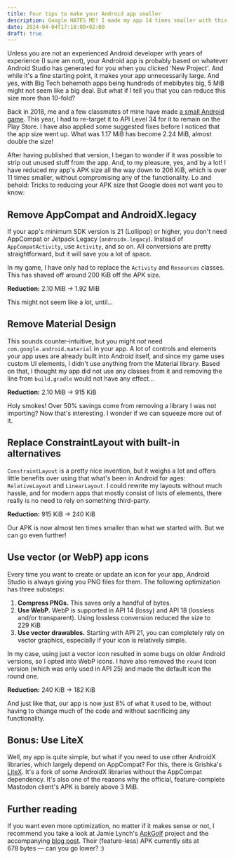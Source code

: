```yaml
---
title: Four tips to make your Android app smaller
description: Google HATES ME! I made my app 14 times smaller with this ONE WEIRD TRICK!
date: 2024-04-04T17:18:00+02:00
draft: true
---
```


Unless you are not an experienced Android developer with years of experience (I sure am not), your Android app is probably based on whatever Android Studio has generated for you when you clicked 'New Project'. And while it's a fine starting point, it makes your app unnecessarily large. And yes, with Big Tech behemoth apps being hundreds of mebibytes big, 5 MiB might not seem like a big deal. But what if I tell you that you can reduce this size more than 10-fold?

Back in 2018, me and a few classmates of mine have made [a small Android game](https://play.google.com/store/apps/details?id=ru.karamoff.kawan_kawan.arithmaster). This year, I had to re-target it to API Level 34 for it to remain on the Play Store. I have also applied some suggested fixes before I noticed that the app size went up. What was 1.17 MiB has become 2.24 MiB, almost double the size!

After having published that version, I began to wonder if it was possible to strip out unused stuff from the app. And, to my pleasure, yes, and by a lot! I have reduced my app's APK size all the way down to 206 KiB, which is over 11 times smaller, without compromising any of the functionality. Lo and behold: Tricks to reducing your APK size that Google does not want you to know:

## Remove AppCompat and AndroidX.legacy

If your app's minimum SDK version is 21 (Lollipop) or higher, you don't need AppCompat or Jetpack Legacy (`androidx.legacy`). Instead of `AppCompatActivity`, use `Activity`, and so on. All conversions are pretty straightforward, but it will save you a lot of space.

In my game, I have only had to replace the `Activity` and `Resources` classes. This has shaved off around 200 KiB off the APK size.

<!-- 2.200.107 -> 2.011.820 -->

**Reduction:** 2.10 MiB → 1.92 MiB

This might not seem like a lot, until…

## Remove Material Design

This sounds counter-intuitive, but you might _not_ need `com.google.android.material` in your app. A lot of controls and elements your app uses are already built into Android itself, and since my game uses custom UI elements, I didn't use anything from the Material library. Based on that, I thought my app did not use any classes from it and removing the line from `build.gradle` would not have any effect…

<!-- 2.011.820 ->  937.184-->

**Reduction:** 2.10 MiB → 915 KiB

Holy smokes! Over 50% savings come from removing a library I was not importing? Now that's interesting. I wonder if we can squeeze more out of it.

## Replace ConstraintLayout with built-in alternatives

`ConstraintLayout` is a pretty nice invention, but it weighs a lot and offers little benefits over using that what's been in Android for ages: `RelativeLayout` and `LinearLayout`. I could rewrite my layouts without much hassle, and for modern apps that mostly consist of lists of elements, there really is no need to rely on something third-party.

<!-- 937.184 -> 246.139-->

**Reduction:** 915 KiB → 240 KiB

Our APK is now almost ten times smaller than what we started with. But we can go even further!

## Use vector (or WebP) app icons

Every time you want to create or update an icon for your app, Android Studio is always giving you PNG files for them. The following optimization has three substeps:

1. **Compress PNGs.** This saves only a handful of bytes.
2. **Use WebP.** WebP is supported in API 14 (lossy) and API 18 (lossless and/or transparent). Using lossless conversion reduced the size to 229 KiB
3. **Use vector drawables.** Starting with API 21, you can completely rely on vector graphics, especially if your icon is relatively simple.

In my case, using just a vector icon resulted in some bugs on older Android versions, so I opted into WebP icons. I have also removed the `round` icon version (which was only used in API 25) and made the default icon the round one.

<!-- 246.139 -> 186.040 -->

**Reduction:** 240 KiB → 182 KiB

And just like that, our app is now just 8% of what it used to be, without having to change much of the code and without sacrificing any functionality.

## Bonus: Use LiteX

Well, my app is quite simple, but what if you need to use other AndroidX libraries, which largely depend on AppCompat? For this, there is Grishka's [LiteX](https://github.com/grishka/litex). It's a fork of some AndroidX libraries without the AppCompat dependency. It's also one of the reasons why the official, feature-complete Mastodon client's APK is barely above 3 MiB.

## Further reading

If you want even more optimization, no matter if it makes sense or not, I recommend you take a look at Jamie Lynch's [ApkGolf](https://github.com/fractalwrench/ApkGolf) project and the accompanying [blog post](https://github.com/fractalwrench/ApkGolf/blob/master/blog/BLOG_POST.md). Their (feature-less) APK currently sits at 678 bytes — can you go lower? :)
